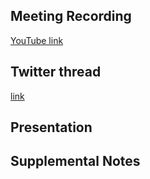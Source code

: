 ## Meeting Recording

[YouTube link](https://www.youtube.com/watch?v=yMX2BvD-mPI)

## Twitter thread

[link](https://twitter.com/Orthogonal_Lab/status/1490052473670844420)

## Presentation


## Supplemental Notes

